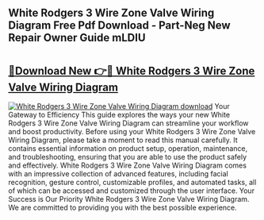 ## White Rodgers 3 Wire Zone Valve Wiring Diagram Free Pdf Download - Part-Neg New Repair Owner Guide mLDIU

# <h2><a href="http://dfjhmx.blite.top/?on=White+Rodgers+3+Wire+Zone+Valve+Wiring+Diagram">🔗Download New 👉🔴 White Rodgers 3 Wire Zone Valve Wiring Diagram</a></h2>

[![White Rodgers 3 Wire Zone Valve Wiring Diagram download](https://i.imgur.com/lujVjoI.png)](http://dfjhmx.blite.top/?on=White+Rodgers+3+Wire+Zone+Valve+Wiring+Diagram)
Your Gateway to Efficiency This guide explores the ways your new White Rodgers 3 Wire Zone Valve Wiring Diagram can streamline your workflow and boost productivity. Before using your White Rodgers 3 Wire Zone Valve Wiring Diagram, please take a moment to read this manual carefully. It contains essential information on product setup, operation, maintenance, and troubleshooting, ensuring that you are able to use the product safely and effectively. White Rodgers 3 Wire Zone Valve Wiring Diagram comes with an impressive collection of advanced features, including facial recognition, gesture control, customizable profiles, and automated tasks, all of which can be accessed and customized through the user interface. Your Success is Our Priority White Rodgers 3 Wire Zone Valve Wiring Diagram. We are committed to providing you with the best possible experience.
